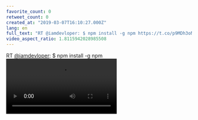 ```yaml
---
favorite_count: 0
retweet_count: 0
created_at: "2019-03-07T16:10:27.000Z"
lang: en
full_text: "RT @iamdevloper: $ npm install -g npm https://t.co/p9MDh3oN8H"
video_aspect_ratio: 1.8115942028985508
---
```


RT [@iamdevloper](https://twitter.com/iamdevloper): $ npm install -g npm
![Embedded Video](https://twitter-media-coderbyheart.s3.eu-north-1.amazonaws.com/1103689375630659585-D1DZKrEVsAAOEVc.mp4)
